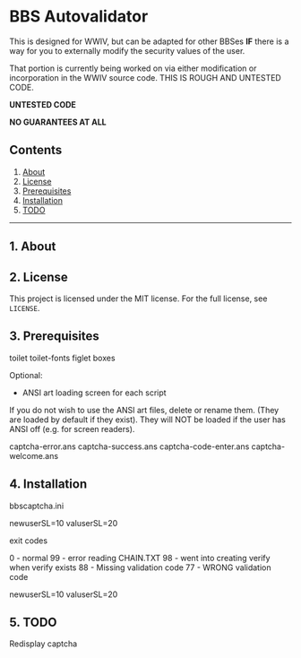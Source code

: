 # BBS Autovalidator

This is designed for WWIV, but can be adapted for other BBSes **IF** there 
is a way for you to externally modify the security values of the user.  

That portion is currently being worked on via either modification or incorporation 
in the WWIV source code.  THIS IS ROUGH AND UNTESTED CODE.  

**UNTESTED CODE**  

**NO GUARANTEES AT ALL**



## Contents
 1. [About](#1-about)
 2. [License](#2-license)
 3. [Prerequisites](#3-prerequisites)
 4. [Installation](#4-installation)
 5. [TODO](#5-todo)

***

## 1. About


## 2. License

This project is licensed under the MIT license. For the full license, see `LICENSE`.

## 3. Prerequisites

toilet toilet-fonts figlet boxes

Optional:


* ANSI art loading screen for each script

If you do not wish to use the ANSI art files, delete or rename them. (They are 
loaded by default if they exist).  They will NOT be loaded if the user has ANSI 
off (e.g. for screen readers).

captcha-error.ans
captcha-success.ans
captcha-code-enter.ans
captcha-welcome.ans

## 4. Installation

bbscaptcha.ini

newuserSL=10
valuserSL=20


exit codes 

0 - normal
99 - error reading CHAIN.TXT
98 - went into creating verify when verify exists
88 - Missing validation code
77 - WRONG validation code

newuserSL=10
valuserSL=20


## 5. TODO

Redisplay captcha 
